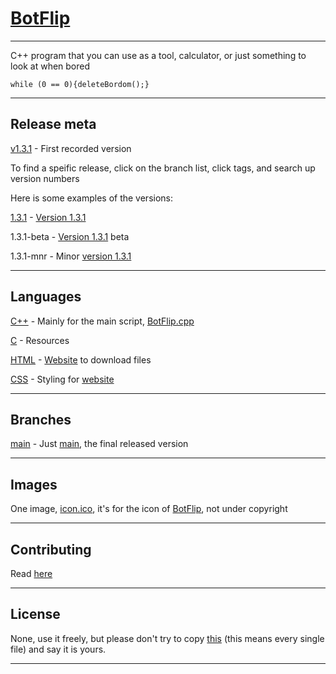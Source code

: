 # [BotFlip](https://github.com/Totoro700/BotFlip)

---

C++ program that you can use as a tool, calculator, or just something to look at when bored

`while (0 == 0){deleteBordom();}`

---

## Release meta

[v1.3.1](https://github.com/Totoro700/BotFlip/releases/tag/1.3.1) - First recorded version

To find a speific release, click on the branch list, click tags, and search up version numbers

Here is some examples of the versions:


[1.3.1](https://github.com/Totoro700/BotFlip/releases/tag/1.3.1) - [Version 1.3.1](https://github.com/releases/)

1.3.1-beta - [Version 1.3.1](https://github.com/Totoro700/BotFlip/releases/tag/1.3.1) beta

1.3.1-mnr - Minor [version 1.3.1](https://github.com/Totoro700/BotFlip/releases/tag/1.3.1)

---

## Languages

[C++](https://github.com/Totoro700/BotFlip/search?l=c%2B%2B) - Mainly for the main script, [BotFlip.cpp](https://github.com/Totoro700/BotFlip/blob/main/BotFlip.cpp)

[C](https://github.com/Totoro700/BotFlip/search?l=C) - Resources

[HTML](https://github.com/Totoro700/BotFlip/search?l=HTML) - [Website](https://totoro700.github.io/BotFlip) to download files

[CSS](https://github.com/Totoro700/BotFlip/search?l=CSS) - Styling for [website](https://totoro700.github.io/BotFlip)

---

## Branches

[main](https://github.com/Totoro700/BotFlip/tree/main) - Just [main](https://github.com/Totoro700/BotFlip/tree/main), the final released version

---

## Images

One image, [icon.ico](https://github.com/Totoro700/icon.ico), it's for the icon of [BotFlip](https://github.com/Totoro700/BotFlip), not under copyright

---

## Contributing

Read [here](https://github.com/Totoro700/BotFlip/CONTRIBUTING.md)


---


## License

None, use it freely, but please don't try to copy [this](https://github.com/Totoro700/BotFlip) (this means every single file) and say it is yours.



---

